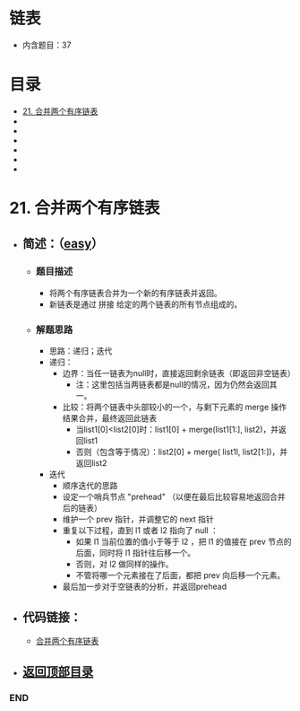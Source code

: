 # 链表
- 内含题目：37

# 目录
<!-- GFM-TOC -->
* [21. 合并两个有序链表](#21-合并两个有序链表)
* []()
* []()
* []()
* []()
* []()
* []()
<!-- GFM-TOC -->



# 21. 合并两个有序链表
- ## 简述：（[easy](https://github.com/anliux/PracticePool/blob/master/LeetCode/docs/easy.md)）
  - ### 题目描述
    - 将两个有序链表合并为一个新的有序链表并返回。
    - 新链表是通过 拼接 给定的两个链表的所有节点组成的。  
  - ### 解题思路
    -  思路：递归；迭代
    - 递归：
      - 边界：当任一链表为null时，直接返回剩余链表（即返回非空链表）
        - 注：这里包括当两链表都是null的情况，因为仍然会返回其一。
      - 比较：将两个链表中头部较小的一个，与剩下元素的 merge 操作结果合并，最终返回此链表
        - 当list1[0]<list2[0]时：list1[0] + merge(list1[1:], list2)，并返回list1
        - 否则（包含等于情况）：list2[0] + merge( list1l, list2[1:])，并返回list2
    - 迭代
      - 顺序迭代的思路
      - 设定一个哨兵节点 "prehead" （以便在最后比较容易地返回合并后的链表）
      - 维护一个 prev 指针，并调整它的 next 指针
      - 重复以下过程，直到 l1 或者 l2 指向了 null ：
        - 如果 l1 当前位置的值小于等于 l2 ，把 l1 的值接在 prev 节点的后面，同时将 l1 指针往后移一个。
        - 否则，对 l2 做同样的操作。
        - 不管将哪一个元素接在了后面，都把 prev 向后移一个元素。
      - 最后加一步对于空链表的分析，并返回prehead

- ## 代码链接：
  - [合并两个有序链表](https://github.com/anliux/PracticePool/blob/master/LeetCode/src/0021-merge-two-sorted-lists.java)

<!-- GFM-TOC -->
* ## [返回顶部目录](#目录)
<!-- GFM-TOC -->





### END
